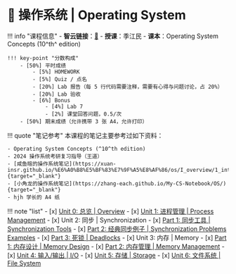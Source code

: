# 💎 操作系统 | Operating System

!!! info "课程信息"
	- **智云链接**：[🔗](https://classroom.zju.edu.cn/coursedetail?course_id=54447&tenant_code=112)
	- **授课**：季江民
	- **课本**：Operating System Concepts (10^th^ edition)

    !!! key-point "分数构成"
        - [50%] 平时成绩
            - [5%] HOMEWORK
            - [5%] Quiz / 点名
            - [20%] Lab 报告（每 5 行代码需要注释，需要有心得与问题讨论，占 20%）
            - [20%] Lab 验收
            - [6%] Bonus
                - [4%] Lab 7
                - [2%] 课堂回答问题，0.5/次
        - [50%] 期末成绩（允许携带 3 张 A4，允许打印）

!!! quote "笔记参考"
    本课程的笔记主要参考过如下资料：

    - Operating System Concepts (^10^th edition)
    - 2024 操作系统考研复习指导（王道）
    - [咸鱼暄的操作系统笔记](https://xuan-insr.github.io/%E6%A0%B8%E5%BF%83%E7%9F%A5%E8%AF%86/os/I_overview/1_intro/){target="_blank"}
    - [小角龙的操作系统笔记](https://zhang-each.github.io/My-CS-Notebook/OS/){target="_blank"}
    - hjh 学长的 A4 纸

!!! note "list"
    - [x] [Unit 0: 总览 | Overview](Unit0.md)
    - [x] [Unit 1: 进程管理 | Process Management](Unit1.md)
    - [x] Unit 2: 同步 | Synchronization
        - [x] [Part 1: 同步工具 | Synchronization Tools](Unit2-Part1.md)
        - [x] [Part 2: 经典同步例子 | Synchronization Problems Examples](Unit2-Part2.md)
        - [x] [Part 3: 死锁 | Deadlocks](Unit2-Part3.md)
    - [x] Unit 3: 内存 | Memory
        - [x] [Part 1: 内存设计 | Memory Design](Unit3-Part1.md)
        - [x] [Part 2: 内存管理 | Memory Management](Unit3-Part2.md)
    - [x] [Unit 4: 输入/输出 | I/O](Unit4.md)
    - [x] [Unit 5: 存储 | Storage](Unit5.md)
    - [x] [Unit 6: 文件系统 | File System](Unit6.md)
